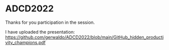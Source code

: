 # ADCD2022

Thanks for you participation in the session.

I have uploaded the presentation: https://github.com/gerwaldo/ADCD2022/blob/main/GitHub_hidden_productivity_champions.pdf

